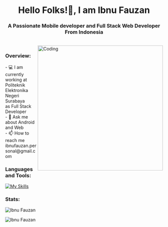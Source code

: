 <!-- title -->
<h1 align="center">Hello Folks!👋, I am Ibnu Fauzan </h1>
<h3 align="center">A Passionate Mobile developer and Full Stack Web Developer From Indonesia</h3>

<!-- body -->
<br>
<img align="right" alt ="Coding" width="400" src="https://i.pinimg.com/originals/2a/53/65/2a53651a35816f499270d8275fd5318f.gif">
<h3 align="left">Overview:</h3>
- 💻 I am currently working at Politeknik Elektronika Negeri Surabaya <br> as Full Stack Developer<br>
- 🌱 Ask me about Android and Web <br>
- 📫 How to reach me ibnufauzan.personal@gmail.com  

<br>

<h3 align="left">Languages and Tools:</h3>

[![My Skills](https://skillicons.dev/icons?i=androidstudio,gradle,flutter,dart,kotlin,laravel,php,js,mysql,github,figma,tailwind,html,css&theme=dark&perline=5)](https://skillicons.dev)
<br>

<h3 align="left">Stats:</h3>
<p><img align="center" src="https://github-readme-stats.vercel.app/api?username=ibnufauzn&show_icons=true&locale=en&theme=dark" alt="Ibnu Fauzan" /></p>
<p><img align="center" src="https://github-readme-streak-stats.herokuapp.com/?user=ibnufauzn&theme=dark" alt="Ibnu Fauzan" /></p>
